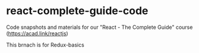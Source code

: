 # react-complete-guide-code
Code snapshots and materials for our "React - The Complete Guide" course (https://acad.link/reactjs)

This brnach is for Redux-basics
